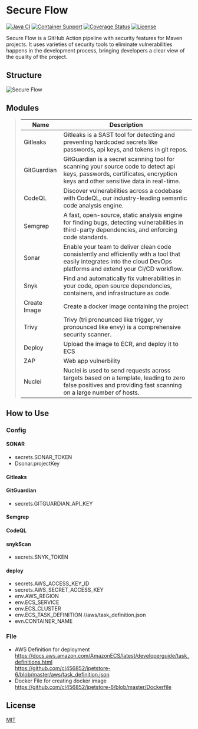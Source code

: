 Secure Flow
=================

[![Java CI](https://github.com/mybatis/jpetstore-6/actions/workflows/ci.yaml/badge.svg)](https://github.com/mybatis/jpetstore-6/actions/workflows/ci.yaml)
[![Container Support](https://github.com/mybatis/jpetstore-6/actions/workflows/support.yaml/badge.svg)](https://github.com/mybatis/jpetstore-6/actions/workflows/support.yaml)
[![Coverage Status](https://coveralls.io/repos/github/mybatis/jpetstore-6/badge.svg?branch=master)](https://coveralls.io/github/mybatis/jpetstore-6?branch=master)
[![License](https://img.shields.io/:license-apache-brightgreen.svg)](https://www.apache.org/licenses/LICENSE-2.0.html)


Secure Flow is a GitHub Action pipeline with security features for Maven projects. It uses varieties of security tools to eliminate vulnerabilities happens in the development process, bringing developers a clear view of the quality of the project.


Structure
----------
![Secure Flow](https://raw.githubusercontent.com/cl456852/jpetstore-6/master/img/structure.jpg)

## Modules
>
>
> | Name        | Description |
  > | -------------- | ----------- |
> | Gitleaks    | Gitleaks is a SAST tool for detecting and preventing hardcoded secrets like passwords, api keys, and tokens in git repos. |
> | GitGuardian    | GitGuardian is a secret scanning tool for scanning your source code to detect api keys, passwords, certificates, encryption keys and other sensitive data in real-time. |
> | CodeQL           | Discover vulnerabilities across a codebase with CodeQL, our industry-leading semantic code analysis engine.|
> | Semgrep          | A fast, open-source, static analysis engine for finding bugs, detecting vulnerabilities in third-party dependencies, and enforcing code standards.|
> | Sonar     | Enable your team to deliver clean code consistently and efficiently with a tool that easily integrates into the cloud DevOps platforms and extend your CI/CD workflow.|
> | Snyk     | Find and automatically fix vulnerabilities in your code, open source dependencies, containers, and infrastructure as code.|
> | Create Image   | Create a docker image containing the project |
> | Trivy   | Trivy (tri pronounced like trigger, vy pronounced like envy) is a comprehensive security scanner. |
> | Deploy| Upload the image to ECR, and deploy it to ECS|
> | ZAP | Web app vulnerbility |
> | Nuclei       | Nuclei is used to send requests across targets based on a template, leading to zero false positives and providing fast scanning on a large number of hosts. |


## How to Use

### Config

#### SONAR
- secrets.SONAR_TOKEN  
- Dsonar.projectKey

#### Gitleaks

#### GitGuardian
- secrets.GITGUARDIAN_API_KEY

#### Semgrep

#### CodeQL

#### snykScan
- secrets.SNYK_TOKEN

#### deploy
- secrets.AWS_ACCESS_KEY_ID
- secrets.AWS_SECRET_ACCESS_KEY
- env.AWS_REGION
- env.ECS_SERVICE
- env.ECS_CLUSTER
- env.ECS_TASK_DEFINITION //aws/task_definition.json
- evn.CONTAINER_NAME

### File
 - AWS Definition for deployment  
   https://docs.aws.amazon.com/AmazonECS/latest/developerguide/task_definitions.html  
   https://github.com/cl456852/jpetstore-6/blob/master/aws/task_definition.json
 - Docker File for creating docker image  
   https://github.com/cl456852/jpetstore-6/blob/master/Dockerfile


## License
[MIT](https://choosealicense.com/licenses/mit/)